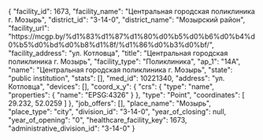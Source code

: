 {
    "facility_id": 1673,
    "facility_name": "Центральная городская поликлиника г. Мозырь",
    "district_id": "3-14-0",
    "district_name": "Мозырский район",
    "facility_url": "https:\/\/mcgp.by\/%d1%83%d1%87%d1%80%d0%b5%d0%b6%d0%b4%d0%b5%d0%bd%d0%b8%d1%8f\/%d1%86%d0%b3%d0%bf\/",
    "facility_address": "ул. Котловца",
    "title": "Центральная городская поликлиника г. Мозырь",
    "facility_type": "Поликлиника",
    "ap_1": "14А",
    "name": "Центральная городская поликлиника г. Мозырь",
    "state": "public institution",
    "stats": [],
    "med_id": 10221340,
    "address": "ул. Котловца",
    "devices": [],
    "coord_x_y": {
        "crs": {
            "type": "name",
            "properties": {
                "name": "EPSG:4326"
            }
        },
        "type": "Point",
        "coordinates": [
            29.232,
            52.0259
        ]
    },
    "job_offers": [],
    "place_name": "Мозырь",
    "place_type": "city",
    "division_id": "3-14-0",
    "year_of_closing": null,
    "year_of_opening": "0",
    "healthcare_facility_key": 1673,
    "administrative_division_id": "3-14-0"
}